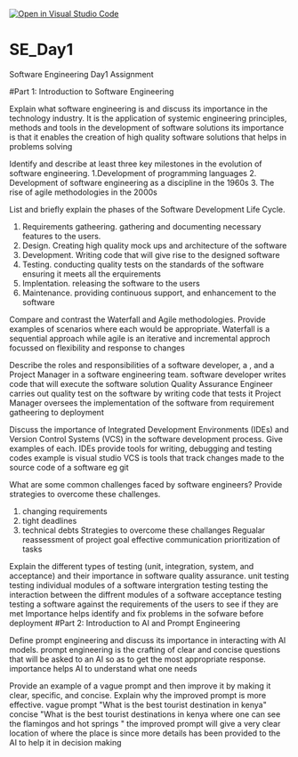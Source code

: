 [![Open in Visual Studio Code](https://classroom.github.com/assets/open-in-vscode-2e0aaae1b6195c2367325f4f02e2d04e9abb55f0b24a779b69b11b9e10269abc.svg)](https://classroom.github.com/online_ide?assignment_repo_id=18473810&assignment_repo_type=AssignmentRepo)
# SE_Day1
Software Engineering Day1 Assignment

#Part 1: Introduction to Software Engineering

Explain what software engineering is and discuss its importance in the technology industry.
It is the application of systemic engineering principles, methods and tools in the development of software solutions
its importance is that it enables the creation of high quality software solutions that helps in problems solving

Identify and describe at least three key milestones in the evolution of software engineering.
1.Development of programming languages
2. Development of software engineering as a discipline in the 1960s
3. The rise of agile methodologies in the 2000s

List and briefly explain the phases of the Software Development Life Cycle.
1. Requirements gatheering. gathering and documenting necessary features to the users.
2. Design. Creating high quality mock ups and architecture of the software
3. Development. Writing code that will give rise to the designed software
4. Testing. conducting quality tests on the standards of the software ensuring it meets all the erquirements
5. Implentation. releasing the software to the users
6. Maintenance. providing continuous support, and enhancement to the software

Compare and contrast the Waterfall and Agile methodologies. Provide examples of scenarios where each would be appropriate.
Waterfall is a sequential approach while agile is an iterative and incremental approch focussed on flexibility and response to changes

Describe the roles and responsibilities of a software developer, a , and a Project Manager in a software engineering team.
software developer writes code that will execute the software solution
Quality Assurance Engineer carries out quality test on the software by writing code that tests it
Project Manager oversees the implementation of the software from requirement gatheering to deployment

Discuss the importance of Integrated Development Environments (IDEs) and Version Control Systems (VCS) in the software development process. Give examples of each.
IDEs provide tools for writing, debugging and testing codes example is   visual studio
VCS is tools that track changes made to the source code of a software eg git

What are some common challenges faced by software engineers? Provide strategies to overcome these challenges.
1. changing requirements
2. tight deadlines
3. technical debts
Strategies to overcome these challanges
Regualar reassessment of project goal
effective communication
prioritization of tasks

Explain the different types of testing (unit, integration, system, and acceptance) and their importance in software quality assurance.
unit testing
testing individual modules of a software
intergration testing
testing the interaction between the diffrent modules of a software
acceptance testing
testing a software against the requirements of the users to see if they are met
Importance
helps identify and fix problems in the sofware before deployment
#Part 2: Introduction to AI and Prompt Engineering


Define prompt engineering and discuss its importance in interacting with AI models.
prompt engineering is the crafting of clear and concise questions that will be asked to an AI so as to get the most appropriate response.
importance
helps AI to understand what one needs 

Provide an example of a vague prompt and then improve it by making it clear, specific, and concise. Explain why the improved prompt is more effective.
vague prompt 
"What is the best tourist destination in kenya"
concise
"What is the best tourist destinations in kenya where one can see the flamingos and hot springs "
the improved prompt will give a very clear location of where the place is since more details has been provided to the AI to help it in decision making
